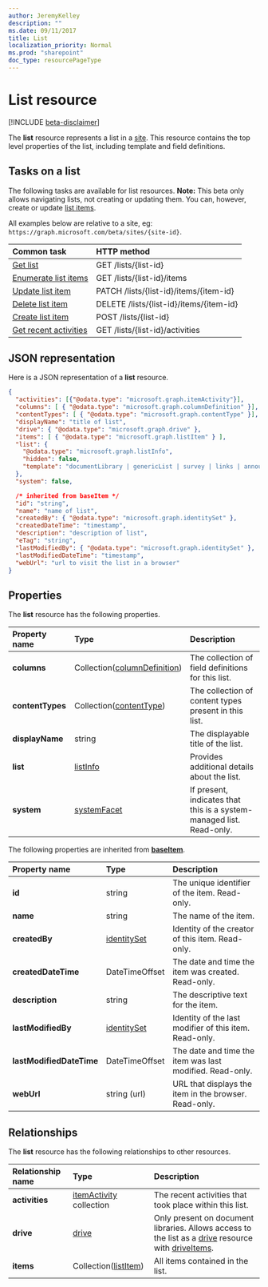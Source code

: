 ```yaml
---
author: JeremyKelley
description: ""
ms.date: 09/11/2017
title: List
localization_priority: Normal
ms.prod: "sharepoint"
doc_type: resourcePageType
---
```

# List resource

[!INCLUDE [beta-disclaimer](../../includes/beta-disclaimer.md)]

The **list** resource represents a list in a [site][].
This resource contains the top level properties of the list, including template and field definitions.

## Tasks on a list

The following tasks are available for list resources.
**Note:** This beta only allows navigating lists, not creating or updating them.
You can, however, create or update [list items][listItem].

All examples below are relative to a site, eg: `https://graph.microsoft.com/beta/sites/{site-id}`.

| Common task               | HTTP method
|:--------------------------|:------------------------------
| [Get list][]              | GET /lists/{list-id}
| [Enumerate list items][]  | GET /lists/{list-id}/items
| [Update list item][]      | PATCH /lists/{list-id}/items/{item-id}
| [Delete list item][]      | DELETE /lists/{list-id}/items/{item-id}
| [Create list item][]      | POST /lists/{list-id}
| [Get recent activities][] | GET /lists/{list-id}/activities

[Get list]: ../api/list-get.md
[Enumerate list items]: ../api/listitem-list.md
[Update list item]: ../api/listitem-update.md
[Delete list item]: ../api/listitem-delete.md
[Create list item]: ../api/listitem-create.md
[Get recent activities]: ../api/activities-list.md

## JSON representation

Here is a JSON representation of a **list** resource.

<!-- { "blockType": "resource", 
       "@odata.type": "microsoft.graph.list",
       "keyProperty": "id", 
       "optionalProperties": [ "items", "drive"] } -->

```json
{
  "activities": [{"@odata.type": "microsoft.graph.itemActivity"}],
  "columns": [ { "@odata.type": "microsoft.graph.columnDefinition" }],
  "contentTypes": [ { "@odata.type": "microsoft.graph.contentType" }],
  "displayName": "title of list",
  "drive": { "@odata.type": "microsoft.graph.drive" },
  "items": [ { "@odata.type": "microsoft.graph.listItem" } ],
  "list": {
    "@odata.type": "microsoft.graph.listInfo",
    "hidden": false,
    "template": "documentLibrary | genericList | survey | links | announcements | contacts ..."
  },
  "system": false,

  /* inherited from baseItem */
  "id": "string",
  "name": "name of list",
  "createdBy": { "@odata.type": "microsoft.graph.identitySet" },
  "createdDateTime": "timestamp",
  "description": "description of list",
  "eTag": "string",
  "lastModifiedBy": { "@odata.type": "microsoft.graph.identitySet" },
  "lastModifiedDateTime": "timestamp",
  "webUrl": "url to visit the list in a browser"
}
```

## Properties

The **list** resource has the following properties.

| Property name    | Type                             | Description
|:-----------------|:---------------------------------|:---------------------------
| **columns**      | Collection([columnDefinition][]) | The collection of field definitions for this list.
| **contentTypes** | Collection([contentType][])      | The collection of content types present in this list.
| **displayName**  | string                           | The displayable title of the list.
| **list**         | [listInfo][]                     | Provides additional details about the list.
| **system**       | [systemFacet][]                  | If present, indicates that this is a system-managed list. Read-only.

The following properties are inherited from **[baseItem][]**.

| Property name            | Type             | Description
|:-------------------------|:-----------------|:-------------------------------
| **id**                   | string           | The unique identifier of the item. Read-only.
| **name**                 | string           | The name of the item.
| **createdBy**            | [identitySet][]  | Identity of the creator of this item. Read-only.
| **createdDateTime**      | DateTimeOffset   | The date and time the item was created. Read-only.
| **description**          | string           | The descriptive text for the item.
| **lastModifiedBy**       | [identitySet][]  | Identity of the last modifier of this item. Read-only.
| **lastModifiedDateTime** | DateTimeOffset   | The date and time the item was last modified. Read-only.
| **webUrl**               | string (url)     | URL that displays the item in the browser. Read-only.

## Relationships

The **list** resource has the following relationships to other resources.

| Relationship name | Type                        | Description
|:------------------|:----------------------------|:------------------------------
| **activities**    | [itemActivity][] collection | The recent activities that took place within this list.
| **drive**         | [drive][]                   | Only present on document libraries. Allows access to the list as a [drive][] resource with [driveItems][driveItem].
| **items**         | Collection([listItem][])    | All items contained in the list.

[baseItem]: baseitem.md
[contentType]: contenttype.md
[drive]: drive.md
[driveItem]: driveitem.md
[columnDefinition]: columndefinition.md
[identitySet]: identityset.md
[itemActivity]: itemactivity.md
[listInfo]: listinfo.md
[listItem]: listitem.md
[site]: site.md
[systemFacet]: systemfacet.md

<!--
{
  "type": "#page.annotation",
  "description": "",
  "keywords": "",
  "section": "documentation",
  "tocPath": "Resources/Lists",
  "tocBookmarks": {
    "Lists": "#"
  },
  "suppressions": []
}
-->
